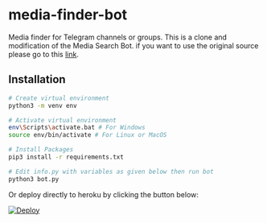 # media-finder-bot

Media finder for Telegram channels or groups. This is a clone and modification of the Media Search Bot. if you want to use the original source please go to this [link](https://github.com/Mahesh0253/Media-Search-bot).

## Installation

```bash
# Create virtual environment
python3 -m venv env

# Activate virtual environment
env\Scripts\activate.bat # For Windows
source env/bin/activate # For Linux or MacOS

# Install Packages
pip3 install -r requirements.txt

# Edit info.py with variables as given below then run bot
python3 bot.py
```

Or deploy directly to heroku by clicking the button below:

[![Deploy](https://www.herokucdn.com/deploy/button.svg)](https://heroku.com/deploy)
